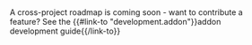 <div style="padding: 20px;">

A cross-project roadmap is coming soon - want to contribute a feature?
See the {{\#link-to "development.addon"}}addon development
guide{{/link-to}}

</div>

